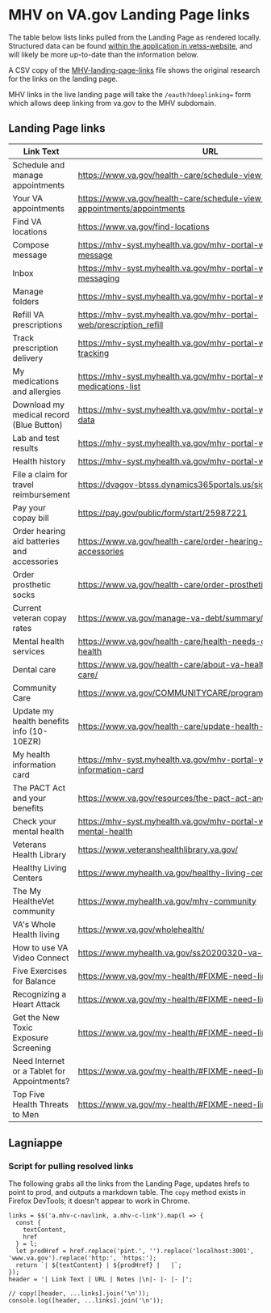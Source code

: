 # MHV on VA.gov Landing Page links

The table below lists links pulled from the Landing Page as rendered locally. Structured data can be found [within the application in vetss-website](https://github.com/department-of-veterans-affairs/vets-website/tree/main/src/applications/mhv/landing-page), and will likely be more up-to-date than the information below.

A CSV copy of the [MHV-landing-page-links](MHV-landing-page-links.csv) file shows the original research for the links on the landing page.

MHV links in the live landing page will take the `/eauth?deeplinking=` form which allows deep linking from va.gov to the MHV subdomain.

## Landing Page links

| Link Text                                   | URL                                                                          | Notes |
| ------------------------------------------- | ---------------------------------------------------------------------------- | ----- |
| Schedule and manage appointments            | https://www.va.gov/health-care/schedule-view-va-appointments/                |       |
| Your VA appointments                        | https://www.va.gov/health-care/schedule-view-va-appointments/appointments    |       |
| Find VA locations                           | https://www.va.gov/find-locations                                            |       |
| Compose message                             | https://mhv-syst.myhealth.va.gov/mhv-portal-web/compose-message              |       |
| Inbox                                       | https://mhv-syst.myhealth.va.gov/mhv-portal-web/secure-messaging             |       |
| Manage folders                              | https://mhv-syst.myhealth.va.gov/mhv-portal-web/manage-folders               |       |
| Refill VA prescriptions                     | https://mhv-syst.myhealth.va.gov/mhv-portal-web/prescription_refill          |       |
| Track prescription delivery                 | https://mhv-syst.myhealth.va.gov/mhv-portal-web/prescription-tracking        |       |
| My medications and allergies                | https://mhv-syst.myhealth.va.gov/mhv-portal-web/my-complete-medications-list |       |
| Download my medical record (Blue Button)    | https://mhv-syst.myhealth.va.gov/mhv-portal-web/download-my-data             |       |
| Lab and test results                        | https://mhv-syst.myhealth.va.gov/mhv-portal-web/labs-tests                   |       |
| Health history                              | https://mhv-syst.myhealth.va.gov/mhv-portal-web/health-history               |       |
| File a claim for travel reimbursement       | https://dvagov-btsss.dynamics365portals.us/signin                            |       |
| Pay your copay bill                         | https://pay.gov/public/form/start/25987221                                   |       |
| Order hearing aid batteries and accessories | https://www.va.gov/health-care/order-hearing-aid-batteries-and-accessories   |       |
| Order prosthetic socks                      | https://www.va.gov/health-care/order-prosthetic-socks/                       |       |
| Current veteran copay rates                 | https://www.va.gov/manage-va-debt/summary/copay-balances/                    |       |
| Mental health services                      | https://www.va.gov/health-care/health-needs-conditions/mental-health         |       |
| Dental care                                 | https://www.va.gov/health-care/about-va-health-benefits/dental-care/         |       |
| Community Care                              | https://www.va.gov/COMMUNITYCARE/programs/veterans/index.asp                 |       |
| Update my health benefits info (10-10EZR)   | https://www.va.gov/health-care/update-health-information/                    |       |
| My health information card                  | https://mhv-syst.myhealth.va.gov/mhv-portal-web/health-information-card      |       |
| The PACT Act and your benefits              | https://www.va.gov/resources/the-pact-act-and-your-va-benefits/              |       |
| Check your mental health                    | https://mhv-syst.myhealth.va.gov/mhv-portal-web/check-your-mental-health     |       |
| Veterans Health Library                     | https://www.veteranshealthlibrary.va.gov/                                    |       |
| Healthy Living Centers                      | https://www.myhealth.va.gov/healthy-living-centers                           |       |
| The My HealtheVet community                 | https://www.myhealth.va.gov/mhv-community                                    |       |
| VA's Whole Health living                    | https://www.va.gov/wholehealth/                                              |       |
| How to use VA Video Connect                 | https://www.myhealth.va.gov/ss20200320-va-video-connect                      |       |
| Five Exercises for Balance                  | https://www.va.gov/my-health/#FIXME-need-link                                |       |
| Recognizing a Heart Attack                  | https://www.va.gov/my-health/#FIXME-need-link                                |       |
| Get the New Toxic Exposure Screening        | https://www.va.gov/my-health/#FIXME-need-link                                |       |
| Need Internet or a Tablet for Appointments? | https://www.va.gov/my-health/#FIXME-need-link                                |       |
| Top Five Health Threats to Men              | https://www.va.gov/my-health/#FIXME-need-link                                |       |

## Lagniappe

### Script for pulling resolved links

The following grabs all the links from the Landing Page, updates hrefs to point to prod, and outputs a markdown table. The `copy` method exists in Firefox DevTools; it doesn't appear to work in Chrome.

```
links = $$('a.mhv-c-navlink, a.mhv-c-link').map(l => {
  const {
    textContent,
    href
  } = l;
  let prodHref = href.replace('pint.', '').replace('localhost:3001', 'www.va.gov').replace('http:', 'https:');
  return `| ${textContent} | ${prodHref} |   |`;
});
header = '| Link Text | URL | Notes |\n|- |- |- |';

// copy([header, ...links].join('\n'));
console.log([header, ...links].join('\n'));
```
